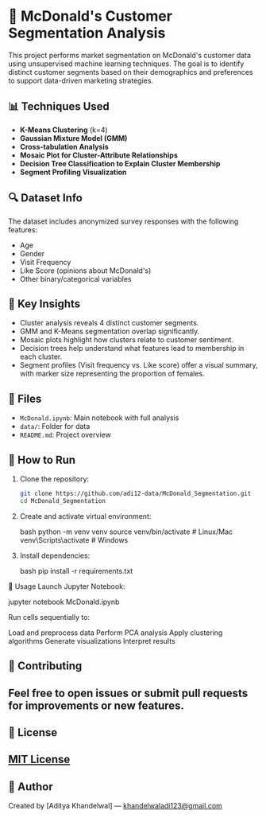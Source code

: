 # 🍔 McDonald's Customer Segmentation Analysis

This project performs market segmentation on McDonald's customer data using unsupervised machine learning techniques. The goal is to identify distinct customer segments based on their demographics and preferences to support data-driven marketing strategies.

## 📊 Techniques Used

- **K-Means Clustering** (k=4)
- **Gaussian Mixture Model (GMM)**
- **Cross-tabulation Analysis**
- **Mosaic Plot for Cluster-Attribute Relationships**
- **Decision Tree Classification to Explain Cluster Membership**
- **Segment Profiling Visualization**

## 🔍 Dataset Info

The dataset includes anonymized survey responses with the following features:
- Age
- Gender
- Visit Frequency
- Like Score (opinions about McDonald's)
- Other binary/categorical variables

## 🧠 Key Insights

- Cluster analysis reveals 4 distinct customer segments.
- GMM and K-Means segmentation overlap significantly.
- Mosaic plots highlight how clusters relate to customer sentiment.
- Decision trees help understand what features lead to membership in each cluster.
- Segment profiles (Visit frequency vs. Like score) offer a visual summary, with marker size representing the proportion of females.

## 📁 Files

- `McDonald.ipynb`: Main notebook with full analysis
- `data/`: Folder for data
- `README.md`: Project overview

## 📌 How to Run

1. Clone the repository:
   ```bash
   git clone https://github.com/adi12-data/McDonald_Segmentation.git
   cd McDonald_Segmentation
2. Create and activate virtual environment:

    bash
    python -m venv venv
    source venv/bin/activate  # Linux/Mac
    venv\Scripts\activate     # Windows

3. Install dependencies:

    bash
    pip install -r requirements.txt

🚀 Usage
Launch Jupyter Notebook:

jupyter notebook McDonald.ipynb

Run cells sequentially to:

Load and preprocess data
Perform PCA analysis
Apply clustering algorithms
Generate visualizations
Interpret results

## 🤝 Contributing

Feel free to open issues or submit pull requests for improvements or new features.
---

## 📃 License

[MIT License](LICENSE)
---

## 👤 Author
Created by [Aditya Khandelwal] — [khandelwaladi123@gmail.com](mailto:khandelwaladi123@gmail.com)
